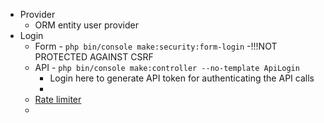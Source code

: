 - Provider
	- ORM entity user provider
- Login
	- Form - `php bin/console make:security:form-login`
			-!!!NOT PROTECTED AGAINST CSRF
	- API - `php bin/console make:controller --no-template ApiLogin`
		- Login here to generate API token for authenticating the API calls
		- 
	- [Rate limiter](https://symfony.com/doc/current/security.html#limiting-login-attempts)
	- 